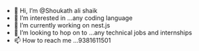 - 👋 Hi, I’m @Shoukath ali shaik
- 👀 I’m interested in ...any coding language
- 🌱 I’m currently working on nest.js
- 💞️ I’m looking to hop on to ...any technical jobs and internships
- 📫 How to reach me ...9381611501

<!---
horusknox/horusknox is a ✨ special ✨ repository because its `README.md` (this file) appears on your GitHub profile.
You can click the Preview link to take a look at your changes.
--->
